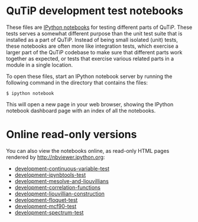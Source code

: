 QuTiP development test notebooks
================================

These files are [IPython notebooks](http://ipython.org/notebook.html) for
testing different parts of QuTiP. These tests serves a somewhat different
purpose than the unit test suite that is installed as a part of QuTiP. Instead
of being small isolated (unit) tests, these notebooks are often more like
integration tests, which exercise a larger part of the QuTiP codebase to make
sure that different parts work together as expected, or tests that exercise
various related parts in a module in a single location.

To open these files, start an IPython notebook server by running the following
command in the directory that contains the files:

    $ ipython notebook

This will open a new page in your web browser, showing the IPython notebook
dashboard page with an index of all the notebooks.

Online read-only versions
=========================

You can also view the notebooks online, as read-only HTML pages rendered by
http://nbviewer.ipython.org:

 * [development-continuous-variable-test](http://nbviewer.ipython.org/urls/raw.github.com/qutip/qutip/master/notebooks/development-continuous-variable-test.ipynb)
 * [development-ipynbtools-test](http://nbviewer.ipython.org/urls/raw.github.com/qutip/qutip/master/notebooks/development-ipynbtools-test.ipynb)
 * [development-mesolve-and-liouvillians](http://nbviewer.ipython.org/urls/raw.github.com/qutip/qutip/master/notebooks/development-mesolve-and-liouvillians.ipynb)
 * [development-correlation-functions](http://nbviewer.ipython.org/urls/raw.github.com/qutip/qutip/master/notebooks/development-correlation-functions.ipynb)
 * [development-liouvillian-construction](http://nbviewer.ipython.org/urls/raw.github.com/qutip/qutip/master/notebooks/development-liouvillian-construction.ipynb)
 * [development-floquet-test](http://nbviewer.ipython.org/urls/raw.github.com/qutip/qutip/master/notebooks/development-floquet-test.ipynb)
 * [development-mcf90-test](http://nbviewer.ipython.org/urls/raw.github.com/qutip/qutip/master/notebooks/development-mcf90-test.ipynb)
 * [development-spectrum-test](http://nbviewer.ipython.org/urls/raw.github.com/qutip/qutip/master/notebooks/development-spectrum-test.ipynb)

